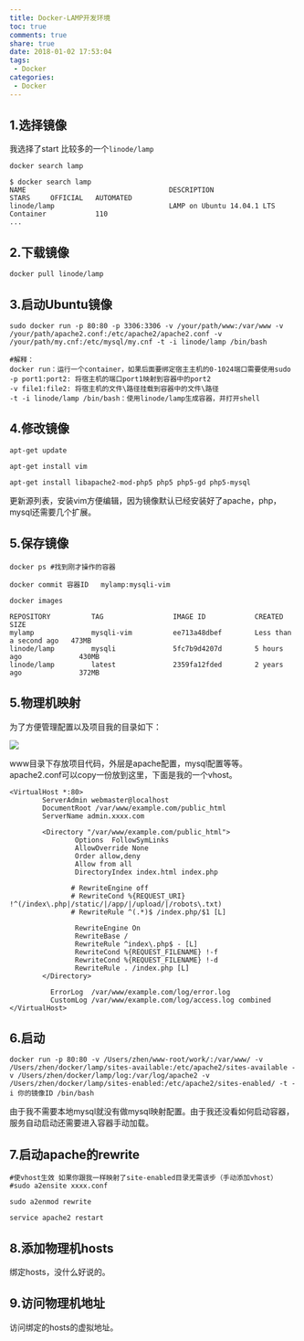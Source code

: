 ```yaml
---
title: Docker-LAMP开发环境
toc: true
comments: true
share: true
date: 2018-01-02 17:53:04
tags:
 - Docker
categories:
 - Docker
---
```


## 1.选择镜像

我选择了start 比较多的一个<code>linode/lamp</code>

```
docker search lamp

$ docker search lamp
NAME                                   DESCRIPTION                                     STARS     OFFICIAL   AUTOMATED
linode/lamp                            LAMP on Ubuntu 14.04.1 LTS Container            110
...
```

## 2.下载镜像

```
docker pull linode/lamp
```

## 3.启动Ubuntu镜像

```
sudo docker run -p 80:80 -p 3306:3306 -v /your/path/www:/var/www -v /your/path/apache2.conf:/etc/apache2/apache2.conf -v /your/path/my.cnf:/etc/mysql/my.cnf -t -i linode/lamp /bin/bash

#解释：
docker run：运行一个container，如果后面要绑定宿主主机的0-1024端口需要使用sudo
-p port1:port2: 将宿主机的端口port1映射到容器中的port2
-v file1:file2: 将宿主机的文件\路径挂载到容器中的文件\路径
-t -i linode/lamp /bin/bash：使用linode/lamp生成容器，并打开shell
```

## 4.修改镜像

```
apt-get update 

apt-get install vim

apt-get install libapache2-mod-php5 php5 php5-gd php5-mysql

```

更新源列表，安装vim方便编辑，因为镜像默认已经安装好了apache，php，mysql还需要几个扩展。

## 5.保存镜像

```
docker ps #找到刚才操作的容器

docker commit 容器ID   mylamp:mysqli-vim

docker images

REPOSITORY          TAG                 IMAGE ID            CREATED                  SIZE
mylamp              mysqli-vim          ee713a48dbef        Less than a second ago   473MB
linode/lamp         mysqli              5fc7b9d4207d        5 hours ago              430MB
linode/lamp         latest              2359fa12fded        2 years ago              372MB
```

## 5.物理机映射

为了方便管理配置以及项目我的目录如下：

![](http://static.golangtab.com/images/2017-11/WX20180104-1139102x.png)

www目录下存放项目代码，外层是apache配置，mysql配置等等。apache2.conf可以copy一份放到这里，下面是我的一个vhost。

```
<VirtualHost *:80>
        ServerAdmin webmaster@localhost
        DocumentRoot /var/www/example.com/public_html
        ServerName admin.xxxx.com

        <Directory "/var/www/example.com/public_html">
                Options  FollowSymLinks
                AllowOverride None
                Order allow,deny
                Allow from all
                DirectoryIndex index.html index.php
                
               # RewriteEngine off
               # RewriteCond %{REQUEST_URI} !^(/index\.php|/static/|/app/|/upload/|/robots\.txt)
               # RewriteRule ^(.*)$ /index.php/$1 [L]
                
                RewriteEngine On
                RewriteBase /
                RewriteRule ^index\.php$ - [L]
                RewriteCond %{REQUEST_FILENAME} !-f
                RewriteCond %{REQUEST_FILENAME} !-d
                RewriteRule . /index.php [L]
        </Directory>

          ErrorLog  /var/www/example.com/log/error.log
          CustomLog /var/www/example.com/log/access.log combined
</VirtualHost>
```

## 6.启动

```
docker run -p 80:80 -v /Users/zhen/www-root/work/:/var/www/ -v /Users/zhen/docker/lamp/sites-available:/etc/apache2/sites-available -v /Users/zhen/docker/lamp/log:/var/log/apache2 -v /Users/zhen/docker/lamp/sites-enabled:/etc/apache2/sites-enabled/ -t -i 你的镜像ID /bin/bash
```

由于我不需要本地mysql就没有做mysql映射配置。由于我还没看如何启动容器，服务自动启动还需要进入容器手动加载。

## 7.启动apache的rewrite

```
#使vhost生效 如果你跟我一样映射了site-enabled目录无需该步（手动添加vhost）
#sudo a2ensite xxxx.conf

sudo a2enmod rewrite

service apache2 restart
```

## 8.添加物理机hosts

绑定hosts，没什么好说的。

## 9.访问物理机地址

访问绑定的hosts的虚拟地址。





